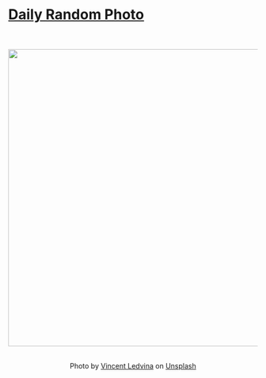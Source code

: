 # [Daily Random Photo](https://www.dailyrandomphoto.com/)

<div align="center">
  <br>
  <br>
  <a href="https://www.dailyrandomphoto.com/p/2021/2021-03-06/"><img src="https://images.unsplash.com/photo-1613929905911-96040610a54d?crop=entropy&cs=tinysrgb&fit=max&fm=jpg&ixid=MXw3NzUwOHwwfDF8cmFuZG9tfHx8fHx8fHw&ixlib=rb-1.2.1&q=80&w=1080" width="600px"></a>
  <br>
  <br>
  <p class="has-text-grey">Photo by <a href="https://unsplash.com/@vincentledvina?utm_source=Daily%20Random%20Photo&amp;utm_medium=referral" target="_blank" rel="noopener noreferrer">Vincent Ledvina</a> on <a href="https://unsplash.com/photos/LaUJjgnUZMQ?utm_source=Daily%20Random%20Photo&amp;utm_medium=referral" target="_blank" rel="noopener noreferrer">Unsplash</a></p>
</div>
